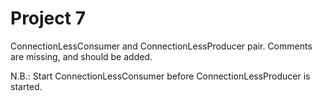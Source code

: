 Project 7
====================
ConnectionLessConsumer and ConnectionLessProducer pair.
    Comments are missing, and should be added.

N.B.:
Start ConnectionLessConsumer before ConnectionLessProducer is started.
